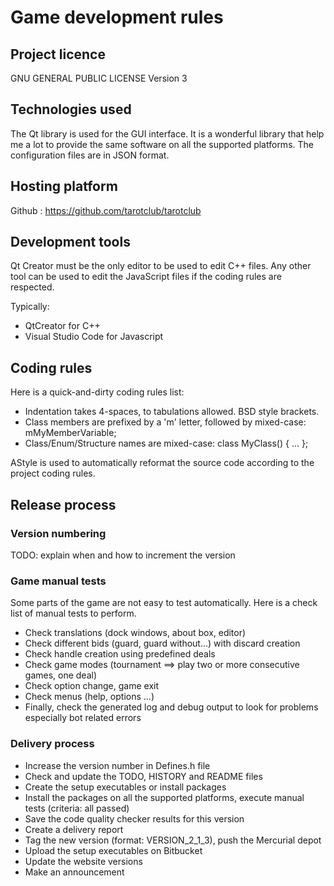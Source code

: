 # Game development rules

## Project licence

GNU GENERAL PUBLIC LICENSE Version 3

## Technologies used

The Qt library is used for the GUI interface. It is a wonderful library that help me a lot to provide the same software on all the supported platforms. The configuration files are in JSON format.

## Hosting platform

Github : https://github.com/tarotclub/tarotclub

## Development tools

Qt Creator must be the only editor to be used to edit C++ files. Any other tool can be used to edit the JavaScript files if the coding rules are respected.

Typically:
- QtCreator for C++
- Visual Studio Code for Javascript
  								
## Coding rules

Here is a quick-and-dirty coding rules list:

- Indentation takes 4-spaces, to tabulations allowed. BSD style brackets.
- Class members are prefixed by a 'm' letter, followed by mixed-case: mMyMemberVariable;
- Class/Enum/Structure names are mixed-case: class MyClass() { ... };

AStyle is used to automatically reformat the source code according to the project coding rules.


## Release process

### Version numbering

  
TODO: explain when and how to increment the version
  

### Game manual tests
  
Some parts of the game are not easy to test automatically. Here is a check list of manual tests to perform.
  
- Check translations (dock windows, about box, editor)
- Check different bids (guard, guard without...) with discard creation
- Check handle creation using predefined deals
- Check game modes (tournament ==> play two or more consecutive games, one deal)
- Check option change, game exit
- Check menus (help, options ...)
- Finally, check the generated log and debug output to look for problems especially bot related errors
  

### Delivery process

  
- Increase the version number in Defines.h file
- Check and update the TODO, HISTORY and README files
- Create the setup executables or install packages
- Install the packages on all the supported platforms, execute manual tests (criteria: all passed)
- Save the code quality checker results for this version
- Create a delivery report
- Tag the new version (format: VERSION_2_1_3), push the Mercurial depot
- Upload the setup executables on Bitbucket
- Update the website versions
- Make an announcement
